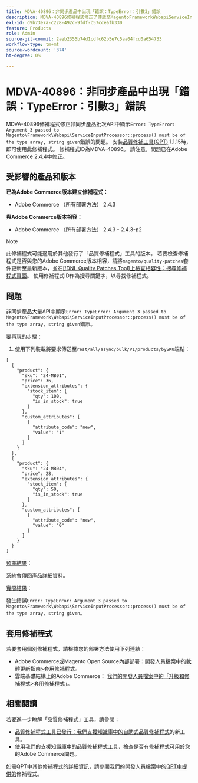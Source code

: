 ```yaml
---
title: MDVA-40896：非同步產品中出現「錯誤：TypeError：引數3」錯誤
description: MDVA-40896修補程式修正了傳遞至MagentoFrameworkWebapiServiceInputProcessor：：process()的「錯誤：型別錯誤：引數3」必須是型別陣列且字串已指定」錯誤會顯示在非同步產品大量API中的問題。 安裝[Quality Patches Tool (QPT)](/help/announcements/adobe-commerce-announcements/magento-quality-patches-released-new-tool-to-self-serve-quality-patches.md) 1.1.15時，即可使用此修補程式。 修補程式ID為MDVA-40896。 請注意，問題已在Adobe Commerce 2.4.4中修正。
exl-id: d9b73e7a-c228-492c-9fdf-c57cceafb330
feature: Products
role: Admin
source-git-commit: 2aeb2355b74d1cdfc62b5e7c5aa04fcd0a654733
workflow-type: tm+mt
source-wordcount: '374'
ht-degree: 0%

---
```


# MDVA-40896：非同步產品中出現「錯誤：TypeError：引數3」錯誤

MDVA-40896修補程式修正非同步產品批次API中顯示`Error: TypeError: Argument 3 passed to Magento\Framework\Webapi\ServiceInputProcessor::process() must be of the type array, string given`錯誤的問題。 安裝[品質修補工具(QPT)](/help/announcements/adobe-commerce-announcements/magento-quality-patches-released-new-tool-to-self-serve-quality-patches.md) 1.1.15時，即可使用此修補程式。 修補程式ID為MDVA-40896。 請注意，問題已在Adobe Commerce 2.4.4中修正。

## 受影響的產品和版本

**已為Adobe Commerce版本建立修補程式：**

* Adobe Commerce （所有部署方法） 2.4.3

**與Adobe Commerce版本相容：**

* Adobe Commerce （所有部署方法） 2.4.3 - 2.4.3-p2

>[!NOTE]
>
>此修補程式可能適用於其他發行了「品質修補程式」工具的版本。 若要檢查修補程式是否與您的Adobe Commerce版本相容，請將`magento/quality-patches`套件更新至最新版本，並在[[!DNL Quality Patches Tool]上檢查相容性：搜尋修補程式頁面](https://experienceleague.adobe.com/tools/commerce-quality-patches/index.html)。 使用修補程式ID作為搜尋關鍵字，以尋找修補程式。

## 問題

非同步產品大量API中顯示`Error: TypeError: Argument 3 passed to Magento\Framework\Webapi\ServiceInputProcessor::process() must be of the type array, string given`錯誤。

<u>要再現的步驟</u>：

1. 使用下列裝載將要求傳送至`rest/all/async/bulk/V1/products/bySKU`端點：

```RESTAPI
[
  {
    "product": {
      "sku": "24-MB01",
      "price": 36,
      "extension_attributes": {
        "stock_item": {
          "qty": 100,
          "is_in_stock": true
        }
      },
      "custom_attributes": [
        {
          "attribute_code": "new",
          "value": "1"
        }
      ]
    }
  },
  {
    "product": {
      "sku": "24-MB04",
      "price": 28,
      "extension_attributes": {
        "stock_item": {
          "qty": 50,
          "is_in_stock": true
        }
      },
      "custom_attributes": [
        {
          "attribute_code": "new",
          "value": "0"
        }
      ]
    }
  }
]
```

<u>預期結果</u>：

系統會傳回產品詳細資料。

<u>實際結果</u>：

發生錯誤`Error: TypeError: Argument 3 passed to Magento\Framework\Webapi\ServiceInputProcessor::process() must be of the type array, string given`。

## 套用修補程式

若要套用個別修補程式，請根據您的部署方法使用下列連結：

* Adobe Commerce或Magento Open Source內部部署：開發人員檔案中的[軟體更新指南>套用修補程式](https://experienceleague.adobe.com/en/docs/commerce-operations/tools/quality-patches-tool/usage)。
* 雲端基礎結構上的Adobe Commerce： [我們的開發人員檔案中的「升級和修補程式>套用修補程式」](https://experienceleague.adobe.com/en/docs/commerce-cloud-service/user-guide/develop/upgrade/apply-patches)。

## 相關閱讀

若要進一步瞭解「品質修補程式」工具，請參閱：

* [品質修補程式工具已發行：我們支援知識庫中的自助式品質修補程式](/help/announcements/adobe-commerce-announcements/magento-quality-patches-released-new-tool-to-self-serve-quality-patches.md)的新工具。
* [使用我們的支援知識庫中的品質修補程式工具](/help/support-tools/patches-available-in-qpt-tool/check-patch-for-magento-issue-with-magento-quality-patches.md)，檢查是否有修補程式可用於您的Adobe Commerce問題。

如需QPT中其他修補程式的詳細資訊，請參閱我們的開發人員檔案中的[QPT中提供的](https://experienceleague.adobe.com/tools/commerce-quality-patches/index.html)修補程式。
